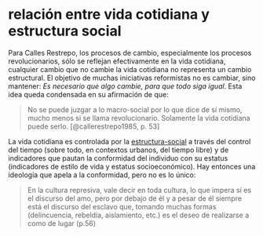 # relación entre vida cotidiana y estructura social

Para Calles Restrepo, los procesos de cambio, especialmente los procesos revolucionarios, sólo se reflejan efectivamente en la vida cotidiana, cualquier cambio que no cambie la vida cotidiana no representa un cambio estructural. El objetivo de muchas iniciativas reformistas no es cambiar, sino mantener: *Es necesario que algo cambie, para que todo siga igual*. Esta idea queda condensada en su afirmación de que:

 >
 > No se puede juzgar a lo macro-social por lo que dice de sí mismo, mucho menos si se llama revolucionario. Solamente la vida cotidiana puede serlo. [@callerestrepo1985, p. 53]

La vida cotidiana es controlada por la [estructura-social](estructura-social.md) a través del control del tiempo (sobre todo, en contextos urbanos, del tiempo libre) y de indicadores que pautan la conformidad del individuo con su estatus (indicadores de estilo de vida y estatus socioeconómico). Hay entonces una ideología que apela a la conformidad, pero no es lo único:

 >
 > En la cultura represiva, vale decir en toda cultura, lo que impera sí es el discurso del amo, pero por debajo de él y a pesar de él siempre está el discurso del esclavo que, tomando muchas formas (delincuencia, rebeldía, aislamiento, etc.) es el deseo de realizarse a como de lugar (p.56)
